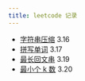 ```yaml
---
title: leetcode 记录
---
```


- [字符串压缩](https://leetcode-cn.com/problems/compress-string-lcci/) 3.16
- [拼写单词](https://leetcode-cn.com/problems/find-words-that-can-be-formed-by-characters/) 3.17
- [最长回文串](https://leetcode-cn.com/problems/longest-palindrome/) 3.19
- [最小个 k 数](https://leetcode-cn.com/problems/zui-xiao-de-kge-shu-lcof/submissions/) 3.20
